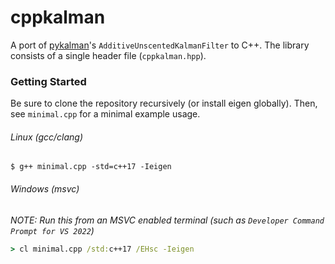 # cppkalman

A port of [pykalman](https://github.com/pykalman/pykalman)'s `AdditiveUnscentedKalmanFilter` to C++. The library consists of a single header file (`cppkalman.hpp`).

### Getting Started
Be sure to clone the repository recursively (or install eigen globally). Then, see `minimal.cpp` for a minimal example usage.

###### Linux (gcc/clang)
```shell
$ g++ minimal.cpp -std=c++17 -Ieigen
```

###### Windows (msvc)
*NOTE: Run this from an MSVC enabled terminal (such as `Developer Command Prompt for VS 2022`)*
```cmd
> cl minimal.cpp /std:c++17 /EHsc -Ieigen
```

